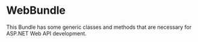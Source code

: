 # WebBundle
This Bundle has some generic classes and methods that are necessary for ASP.NET Web API development.
